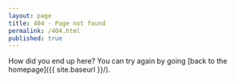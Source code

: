 ```yaml
---
layout: page
title: 404 - Page not found
permalink: /404.html
published: true
---
```


How did you end up here? You can try again by going [back to the homepage]({{ site.baseurl }}/).
